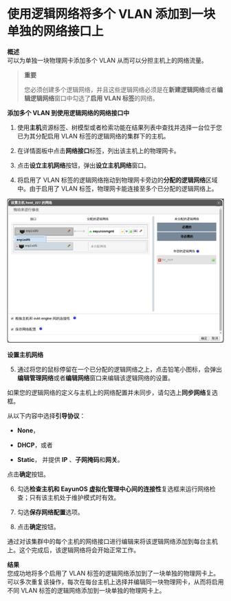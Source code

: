 # 使用逻辑网络将多个 VLAN 添加到一块单独的网络接口上

**概述**<br/>
可以为单独一块物理网卡添加多个 VLAN 从而可以分担主机上的网络流量。

> **重要**
>
> 您必须创建多个逻辑网络，并且这些逻辑网络必须是在**新建逻辑网络**或者**编辑逻辑网络**窗口中勾选了**启用 VLAN 标签**的网络。

**添加多个 VLAN 到使用逻辑网络的网络接口中**

1. 使用**主机**资源标签、树模型或者检索功能在结果列表中查找并选择一台位于您已为其分配启用 VLAN 标签的逻辑网络的集群下的主机。

2. 在详情面板中点击**网络接口**标签，列出该主机上的物理网卡。

3. 点击**设立主机网络**按钮，弹出**设立主机网络**窗口。

4. 将启用了 VLAN 标签的逻辑网络拖动到物理网卡旁边的**分配的逻辑网络**区域中。由于启用了 VLAN 标签，物理网卡能连接至多个已分配的逻辑网络上。

 ![设立主机网络窗口](../images/Logical_Networks-Setup_Host_Networks_Window.png)

 **设置主机网络**

5. 通过将您的鼠标停留在一个已分配的逻辑网络之上，点击铅笔小图标，会弹出**编辑管理网络**或者**编辑网络**窗口来编辑该逻辑网络的设置。

 如果您的逻辑网络的定义与主机上的网络配置并未同步，请勾选上**同步网络**复选框。

 从以下内容中选择**引导协议**：

 -   **None**，

 -   **DHCP**，或者

 -   **Static**，
    并提供 **IP** 、**子网掩码**和**网关**。

 点击**确定**按钮。

6. 勾选**检查主机和 EayunOS 虚拟化管理中心间的连接性**复选框来运行网络检查；只有该主机处于维护模式时有效。

7. 勾选**保存网络配置**选项。

8. 点击**确定**按钮。

通过对该集群中的每个主机的网络接口进行编辑来将该逻辑网络添加到每台主机上。这个完成后，该逻辑网络将会开始正常工作。

**结果**<br/>
您成功地将多个启用了 VLAN 标签的逻辑网络添加到了一块单独的物理网卡上。可以多次重复该操作，每次在每台主机上选择并编辑同一块物理网卡，从而将启用不同 VLAN 标签的逻辑网络添加到一块单独的物理网卡上。
